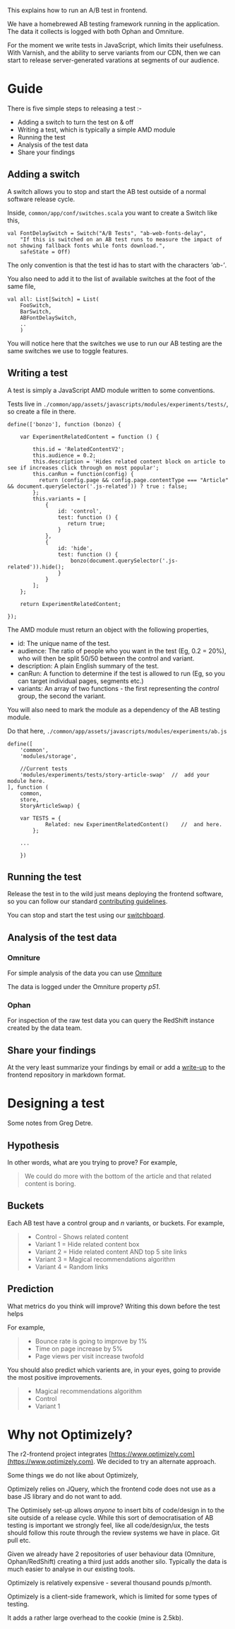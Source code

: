This explains how to run an A/B test in frontend.

We have a homebrewed AB testing framework running in the application. The data it collects is logged with both Ophan and Omniture.

For the moment we write tests in JavaScript, which limits their usefulness. With Varnish, and the ability to serve variants from
our CDN, then we can start to release server-generated varations at segments of our audience.

# Guide

There is five simple steps to releasing a test :-

 - Adding a switch to turn the test on & off
 - Writing a test, which is typically a simple AMD module
 - Running the test
 - Analysis of the test data
 - Share your findings

## Adding a switch

A switch allows you to stop and start the AB test outside of a normal software release cycle.

Inside, `common/app/conf/switches.scala` you want to create a Switch like this,

```
val FontDelaySwitch = Switch("A/B Tests", "ab-web-fonts-delay",
    "If this is switched on an AB test runs to measure the impact of not showing fallback fonts while fonts download.",
    safeState = Off)
```

The only convention is that the test id has to start with the characters _'ab-'_.

You also need to add it to the list of available switches at the foot of the same file,

```
val all: List[Switch] = List(
    FooSwitch,
    BarSwitch,
    ABFontDelaySwitch,
    ..
    )
```

You will notice here that the switches we use to run our AB testing are
the same switches we use to toggle features. 

## Writing a test

A test is simply a JavaScript AMD module written to some conventions.

Tests live in `./common/app/assets/javascripts/modules/experiments/tests/`, so create a file in there.

``` 
define(['bonzo'], function (bonzo) {

    var ExperimentRelatedContent = function () {

        this.id = 'RelatedContentV2';
        this.audience = 0.2;
        this.description = 'Hides related content block on article to see if increases click through on most popular';
        this.canRun = function(config) {
          return (config.page && config.page.contentType === "Article" && document.querySelector('.js-related')) ? true : false;
        };
        this.variants = [
            {
                id: 'control',
                test: function () {
                   return true;
                }
            },
            {
                id: 'hide',
                test: function () {
                    bonzo(document.querySelector('.js-related')).hide();
                }
            }
        ];
    };

    return ExperimentRelatedContent;

});
```

The AMD module must return an object with the following properties,

- id: The unique name of the test.
- audience: The ratio of people who you want in the test (Eg, 0.2 = 20%), who will then be split 50/50 between the control and variant.
- description: A plain English summary of the test.
- canRun: A function to determine if the test is allowed to run (Eg, so you can target individual pages, segments etc.)
- variants: An array of two functions - the first representing the _control_ group, the second the variant.

You will also need to mark the module as a dependency of the AB testing module.

Do that here, `./common/app/assets/javascripts/modules/experiments/ab.js` 

```
define([
    'common',
    'modules/storage',

    //Current tests
    'modules/experiments/tests/story-article-swap'  //  add your module here.
], function (
    common,
    store,
    StoryArticleSwap) {
    
    var TESTS = {
            Related: new ExperimentRelatedContent()    //  and here. 
        };
    
    ...

    })
```

## Running the test

Release the test in to the wild just means deploying the frontend software, so you
can follow our standard [contributing guidelines](https://github.com/guardian/frontend/blob/master/CONTRIBUTING.md).

You can stop and start the test using our [switchboard](https://frontend.gutools.co.uk/dev/switchboard).

## Analysis of the test data

### Omniture

For simple analysis of the data you can use [Omniture](https://sc.omniture.com) 

The data is logged under the Omniture property _p51_.

### Ophan

For inspection of the raw test data you can query the RedShift instance created by the data team.

## Share your findings

At the very least summarize your findings by email or add a
[write-up](https://github.com/guardian/frontend/blob/master/docs/web-font-rendering-tests.md) to the frontend repository in markdown format.

# Designing a test

Some notes from Greg Detre.

## Hypothesis

In other words, what are you trying to prove? For example,

> We could do more with the bottom of the article and that related content is boring.

## Buckets

Each AB test have a control group and _n_ variants, or buckets. For example,

> - Control - Shows related content
> - Variant 1 = Hide related content box
> - Variant 2 = Hide related content AND top 5 site links
> - Variant 3 = Magical recommendations algorithm
> - Variant 4 = Random links

## Prediction

What metrics do you think will improve? Writing this down before the test helps

For example, 

> - Bounce rate is going to improve by 1%
> - Time on page increase by 5%
> - Page views per visit increase twofold

You should also predict which varients are, in your eyes, going to provide the most positive improvements.

> - Magical recommendations algorithm
> - Control
> - Variant 1

# Why not Optimizely?

The r2-frontend project integrates [https://www.optimizely.com](https://www.optimizely.com). We decided to try an alternate approach.

Some things we do not like about Optimizely,

Optimizely relies on JQuery, which the frontend code does not use as a base JS library and do not want to add.

The Optimisely set-up allows _anyone_ to insert bits of code/design in to the site outside of a release cycle. While this sort of democratisation of AB testing is important we strongly feel, like all code/design/ux, the tests should follow this route through the review systems we have in place. Git pull etc.

Given we already have 2 repositories of user behaviour data (Omniture, Ophan/RedShift) creating a third just adds another silo. Typically the data is much easier to analyse in our existing tools.

Optimizely is relatively expensive - several thousand pounds p/month.

Optimizely is a client-side framework, which is limited for some types of testing. 
 
It adds a rather large overhead to the cookie (mine is 2.5kb).
